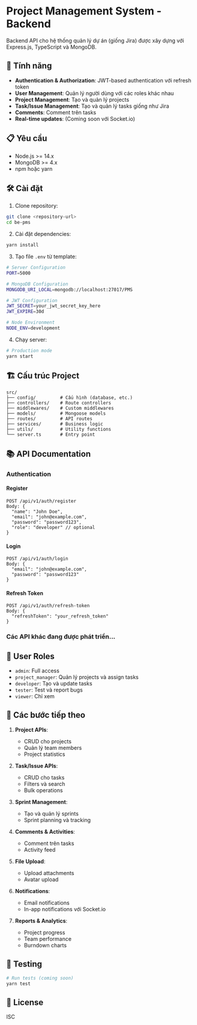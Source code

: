 # Project Management System - Backend

Backend API cho hệ thống quản lý dự án (giống Jira) được xây dựng với Express.js, TypeScript và MongoDB.

## 🚀 Tính năng

- **Authentication & Authorization**: JWT-based authentication với refresh token
- **User Management**: Quản lý người dùng với các roles khác nhau
- **Project Management**: Tạo và quản lý projects
- **Task/Issue Management**: Tạo và quản lý tasks giống như Jira
- **Comments**: Comment trên tasks
- **Real-time updates**: (Coming soon với Socket.io)

## 📋 Yêu cầu

- Node.js >= 14.x
- MongoDB >= 4.x
- npm hoặc yarn

## 🛠️ Cài đặt

1. Clone repository:

```bash
git clone <repository-url>
cd be-pms
```

2. Cài đặt dependencies:

```bash
yarn install
```

3. Tạo file `.env` từ template:

```bash
# Server Configuration
PORT=5000

# MongoDB Configuration
MONGODB_URI_LOCAL=mongodb://localhost:27017/PMS

# JWT Configuration
JWT_SECRET=your_jwt_secret_key_here
JWT_EXPIRE=30d

# Node Environment
NODE_ENV=development
```

4. Chạy server:

```bash
# Production mode
yarn start
```

## 🏗️ Cấu trúc Project

```
src/
├── config/         # Cấu hình (database, etc.)
├── controllers/    # Route controllers
├── middlewares/    # Custom middlewares
├── models/         # Mongoose models
├── routes/         # API routes
├── services/       # Business logic
├── utils/          # Utility functions
└── server.ts       # Entry point
```

## 📚 API Documentation

### Authentication

#### Register

```
POST /api/v1/auth/register
Body: {
  "name": "John Doe",
  "email": "john@example.com",
  "password": "password123",
  "role": "developer" // optional
}
```

#### Login

```
POST /api/v1/auth/login
Body: {
  "email": "john@example.com",
  "password": "password123"
}
```

#### Refresh Token

```
POST /api/v1/auth/refresh-token
Body: {
  "refreshToken": "your_refresh_token"
}
```

### Các API khác đang được phát triển...

## 🔐 User Roles

- `admin`: Full access
- `project_manager`: Quản lý projects và assign tasks
- `developer`: Tạo và update tasks
- `tester`: Test và report bugs
- `viewer`: Chỉ xem

## 🚧 Các bước tiếp theo

1. **Project APIs**:

   - CRUD cho projects
   - Quản lý team members
   - Project statistics

2. **Task/Issue APIs**:

   - CRUD cho tasks
   - Filters và search
   - Bulk operations

3. **Sprint Management**:

   - Tạo và quản lý sprints
   - Sprint planning và tracking

4. **Comments & Activities**:

   - Comment trên tasks
   - Activity feed

5. **File Upload**:

   - Upload attachments
   - Avatar upload

6. **Notifications**:

   - Email notifications
   - In-app notifications với Socket.io

7. **Reports & Analytics**:
   - Project progress
   - Team performance
   - Burndown charts

## 🧪 Testing

```bash
# Run tests (coming soon)
yarn test
```

## 📝 License

ISC
